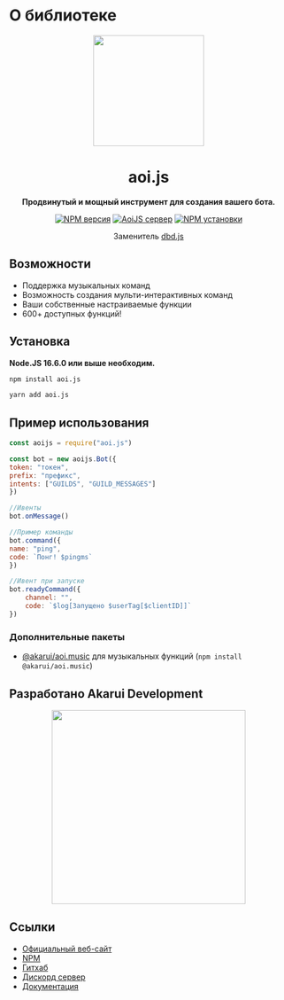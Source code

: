 #  О библиотеке
<p align="center">
  <a href="https://aoi.js.org">
    <img width="200" src="https://cdn.discordapp.com/attachments/804813961190572093/924765606056701952/aoits.png">
  </a>
</p>

<h1 align="center">aoi.js</h1>

<div align="center">

**Продвинутый и мощный инструмент для создания вашего бота.**
    
[![NPM версия][npm-image]][npm-url]
[![AoiJS сервер][aoijs-server]][aoijs-server-url]
[![NPM установки][download-image]][download-url]

Заменитель [dbd.js](https://www.npmjs.com/package/dbd.js)

[npm-image]: http://img.shields.io/npm/v/aoi.js.svg?style=flat-square
[npm-url]: http://npmjs.org/package/aoi.js
[download-image]: https://img.shields.io/npm/dt/aoi.js.svg?style=flat-square
[download-url]: https://npmjs.org/package/aoi.js
[aoijs-server]: https://img.shields.io/discord/773352845738115102?color=5865F2&logo=discord&logoColor=white
[aoijs-server-url]: https://aoi.js.org/invite
    
</div>

## Возможности

- Поддержка музыкальных команд
- Возможность создания мульти-интерактивных команд
- Ваши собственные настраиваемые функции
- 600+ доступных функций!
 
## Установка

**Node.JS 16.6.0 или выше необходим.**  


```bash
npm install aoi.js
```

```bash
yarn add aoi.js
```

## Пример использования
```javascript
const aoijs = require("aoi.js")

const bot = new aoijs.Bot({
token: "токен",
prefix: "префикс",
intents: ["GUILDS", "GUILD_MESSAGES"]
})

//Ивенты
bot.onMessage()

//Пример команды
bot.command({
name: "ping",
code: `Понг! $pingms`
})

//Ивент при запуске 
bot.readyCommand({
    channel: "",
    code: `$log[Запущено $userTag[$clientID]]`
})
```

### Дополнительные пакеты


- [@akarui/aoi.music](https://www.npmjs.com/package/@akarui/aoi.music) для музыкальных функций (`npm install @akarui/aoi.music`)

## Разработано Akarui Development

<p align="center">
  <a href="https://aoi.js.org/invite">
    <img width="350" src="https://cdn.discordapp.com/attachments/804813961190572093/909447704978001931/Akarui_Development_Banner.png">
  </a>
</p>

    
## Ссылки
- [Официальный веб-сайт](https://aoi.js.org)
- [NPM](https://www.npmjs.com/package/aoi.js)
- [Гитхаб](https://github.com/AkaruiDevelopment/aoi.js)
- [Дискорд сервер](https://discord.gg/HMUfMXDQsV)
- [Документация](https://akarui.leref.ga/v/aoi.js/)
